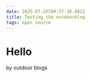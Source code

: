 ```yaml
---
date: 2025-07-26T09:57:30.481Z
title: Testing the outdoorblog
tags: open source
---
```


# Hello 
by outdoor blogs

<script
  src="https://giscus.app/client.js"
  data-repo="mdxabu/mdxabu.github.io"
  data-repo-id=""
  data-category=""
  data-category-id=""
  data-mapping="pathname"
  data-strict="0"
  data-reactions-enabled="1"
  data-emit-metadata="0"
  data-input-position="bottom"
  data-theme="light"
  data-lang="en"
  crossorigin="anonymous"
  async>
</script>